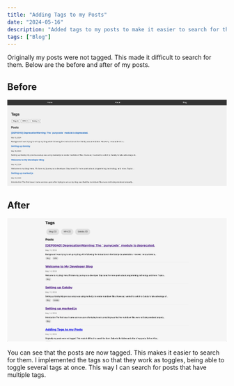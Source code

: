 ```yaml
---
title: "Adding Tags to my Posts"
date: "2024-05-16"
description: "Added tags to my posts to make it easier to search for them."
tags: ["Blog"]
---
```


Originally my posts were not tagged. This made it difficult to search for them. Below are the before and after of my posts.

## Before
![before](../../images/tag_toggle/before.png)

## After
![after](../../images/tag_toggle/after.png)


You can see that the posts are now tagged. This makes it easier to search for them. I implemented the tags so that they work as toggles, being able to toggle several tags at once. This way I can search for posts that have multiple tags.
